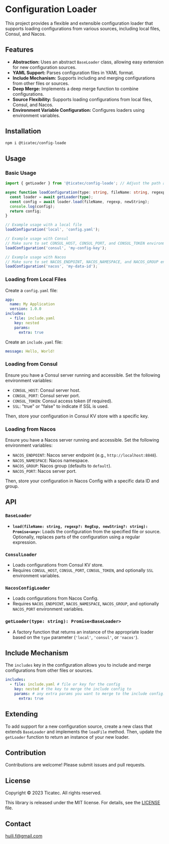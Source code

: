 # Configuration Loader

This project provides a flexible and extensible configuration loader that supports loading configurations from various sources, including local files, Consul, and Nacos.

## Features

-   **Abstraction:** Uses an abstract `BaseLoader` class, allowing easy extension for new configuration sources.
-   **YAML Support:** Parses configuration files in YAML format.
-   **Include Mechanism:** Supports including and merging configurations from other files or sources.
-   **Deep Merge:** Implements a deep merge function to combine configurations.
-   **Source Flexibility:** Supports loading configurations from local files, Consul, and Nacos.
-   **Environment Variable Configuration:** Configures loaders using environment variables.

## Installation

```bash
npm i @ticatec/config-loade
```

## Usage

### Basic Usage

```typescript
import { getLoader } from '@ticatec/config-loade'; // Adjust the path as needed

async function loadConfiguration(type: string, fileName: string, regexp?: RegExp, newString?: string) {
  const loader = await getLoader(type);
  const config = await loader.load(fileName, regexp, newString);
  console.log(config);
  return config;
}

// Example usage with a local file
loadConfiguration('local', 'config.yaml');

// Example usage with Consul
// Make sure to set CONSUL_HOST, CONSUL_PORT, and CONSUL_TOKEN environment variables
loadConfiguration('consul', 'my-config-key');

// Example usage with Nacos
// Make sure to set NACOS_ENDPOINT, NACOS_NAMESPACE, and NACOS_GROUP environment variables
loadConfiguration('nacos', 'my-data-id');
```

### Loading from Local Files

Create a `config.yaml` file:

```yaml
app:
  name: My Application
  version: 1.0.0
includes:
  - file: include.yaml
    key: nested
    params:
      extra: true
```

Create an `include.yaml` file:

```yaml
message: Hello, World!
```

### Loading from Consul

Ensure you have a Consul server running and accessible. Set the following environment variables:

-   `CONSUL_HOST`: Consul server host.
-   `CONSUL_PORT`: Consul server port.
-   `CONSUL_TOKEN`: Consul access token (if required).
-   `SSL`: "true" or "false" to indicate if SSL is used.

Then, store your configuration in Consul KV store with a specific key.

### Loading from Nacos

Ensure you have a Nacos server running and accessible. Set the following environment variables:

-   `NACOS_ENDPOINT`: Nacos server endpoint (e.g., `http://localhost:8848`).
-   `NACOS_NAMESPACE`: Nacos namespace.
-   `NACOS_GROUP`: Nacos group (defaults to `default`).
-   `NACOS_PORT`: Nacos server port.

Then, store your configuration in Nacos Config with a specific data ID and group.

## API

### `BaseLoader`

-   **`load(fileName: string, regexp?: RegExp, newString?: string): Promise<any>`**: Loads the configuration from the specified file or source. Optionally, replaces parts of the configuration using a regular expression.


### `ConsulLoader`

-   Loads configurations from Consul KV store.
-   Requires `CONSUL_HOST`, `CONSUL_PORT`, `CONSUL_TOKEN`, and optionally `SSL` environment variables.

### `NacosConfigLoader`

-   Loads configurations from Nacos Config.
-   Requires `NACOS_ENDPOINT`, `NACOS_NAMESPACE`, `NACOS_GROUP`, and optionally `NACOS_PORT` environment variables.

### `getLoader(type: string): Promise<BaseLoader>`

-   A factory function that returns an instance of the appropriate loader based on the `type` parameter (`'local'`, `'consul'`, or `'nacos'`).

## Include Mechanism

The `includes` key in the configuration allows you to include and merge configurations from other files or sources.

```yaml
includes:
  - file: include.yaml # file or key for the config
    key: nested # the key to merge the include config to
    params: # any extra params you want to merge to the include config.
      extra: true
```

## Extending

To add support for a new configuration source, create a new class that extends `BaseLoader` and implements the `loadFile` method. Then, update the `getLoader` function to return an instance of your new loader.


## Contribution

Contributions are welcome! Please submit issues and pull requests.

## License

Copyright © 2023 Ticatec. All rights reserved.

This library is released under the MIT license. For details, see the [LICENSE](LICENSE) file.

## Contact

huili.f@gmail.com